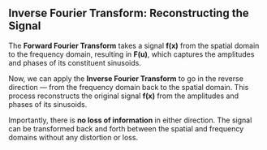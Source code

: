 ## Inverse Fourier Transform: Reconstructing the Signal

The **Forward Fourier Transform** takes a signal **f(x)** from the spatial domain to the frequency domain, resulting in **F(u)**, which captures the amplitudes and phases of its constituent sinusoids.

Now, we can apply the **Inverse Fourier Transform** to go in the reverse direction — from the frequency domain back to the spatial domain. This process reconstructs the original signal **f(x)** from the amplitudes and phases of its sinusoids. 

Importantly, there is **no loss of information** in either direction. The signal can be transformed back and forth between the spatial and frequency domains without any distortion or loss.